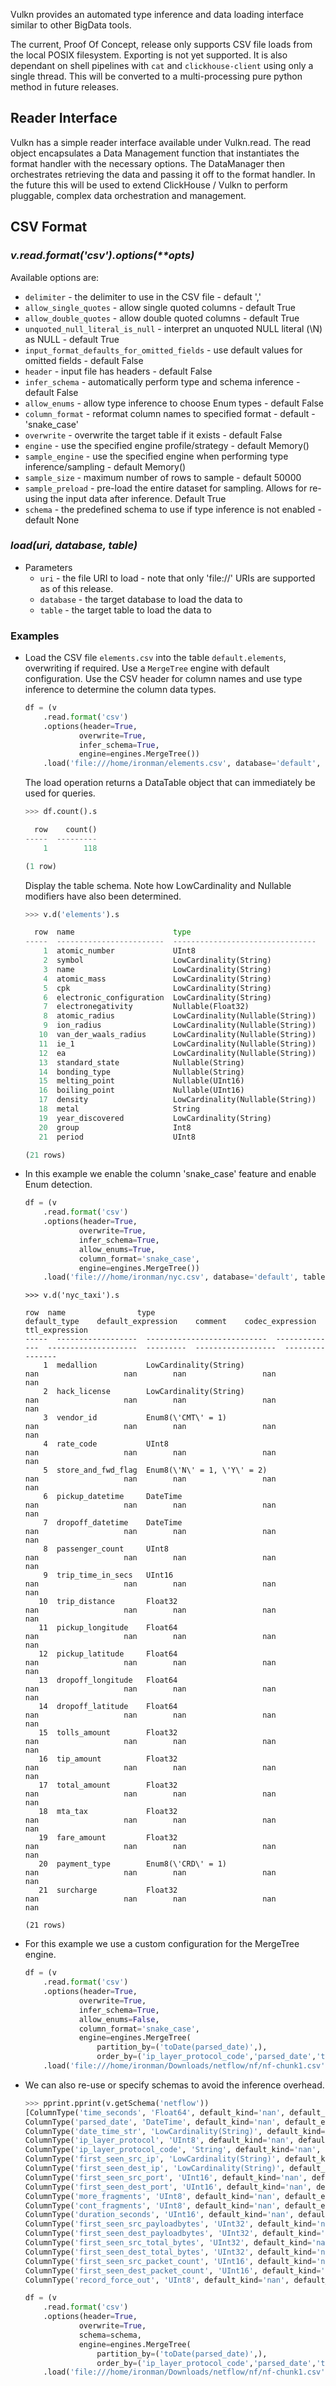 Vulkn provides an automated type inference and data loading interface similar to other BigData tools.

The current, Proof Of Concept, release only supports CSV file loads from the local POSIX filesystem.
Exporting is not yet supported. It is also dependant on shell pipelines with ```cat``` and 
```clickhouse-client``` using only a single thread. This will be converted to a multi-processing 
pure python method in future releases.

## Reader Interface

Vulkn has a simple reader interface available under Vulkn.read. The read object encapsulates a 
Data Management function that instantiates the format handler with the necessary options. The 
DataManager then orchestrates retrieving the data and passing it off to the format handler. In the 
future this will be used to extend ClickHouse / Vulkn to perform pluggable, complex data orchestration
and management.

## CSV Format

### *v.read.format('csv').options(\*\*opts)*

Available options are:

* ```delimiter``` - the delimiter to use in the CSV file - default ','
* ```allow_single_quotes``` - allow single quoted columns - default True
* ```allow_double_quotes``` - allow double quoted columns - default True
* ```unquoted_null_literal_is_null``` - interpret an unquoted NULL literal (\N) as NULL - default True
* ```input_format_defaults_for_omitted_fields``` - use default values for omitted fields - default False
* ```header``` - input file has headers - default False
* ```infer_schema``` - automatically perform type and schema inference - default False
* ```allow_enums``` - allow type inference to choose Enum types - default False
* ```column_format``` - reformat column names to specified format - default - 'snake_case'
* ```overwrite``` - overwrite the target table if it exists - default False
* ```engine``` - use the specified engine profile/strategy - default Memory()
* ```sample_engine``` - use the specified engine when performing type inference/sampling - default Memory()
* ```sample_size``` - maximum number of rows to sample - default 50000
* ```sample_preload``` - pre-load the entire dataset for sampling. Allows for re-using the input data after inference. Default True
* ```schema``` - the predefined schema to use if type inference is not enabled - default None

### *load(uri, database, table)*

* Parameters
    * ```uri``` - the file URI to load - note that only 'file://' URIs are supported as of this release.
    * ```database``` - the target database to load the data to
    * ```table``` - the target table to load the data to

### Examples

-   Load the CSV file ```elements.csv``` into the table ```default.elements```, overwriting if required. 
    Use a ```MergeTree``` engine with default configuration. Use the CSV header for column names and use type
    inference to determine the column data types.
    ```python
    df = (v
        .read.format('csv')
        .options(header=True,
                overwrite=True,
                infer_schema=True,
                engine=engines.MergeTree())
        .load('file:///home/ironman/elements.csv', database='default', table='elements'))
    ```
    The load operation returns a DataTable object that can immediately be used for queries.
    ```python
    >>> df.count().s

      row    count()
    -----  ---------
        1        118

    (1 row)
    ```
    Display the table schema. Note how LowCardinality and Nullable modifiers have also been determined.
    ```python
    >>> v.d('elements').s

      row  name                      type                                default_type    default_expression    comment    codec_expression    ttl_expression
    -----  ------------------------  --------------------------------  --------------  --------------------  ---------  ------------------  ----------------
        1  atomic_number             UInt8                                        nan                   nan        nan                 nan               nan
        2  symbol                    LowCardinality(String)                       nan                   nan        nan                 nan               nan
        3  name                      LowCardinality(String)                       nan                   nan        nan                 nan               nan
        4  atomic_mass               LowCardinality(String)                       nan                   nan        nan                 nan               nan
        5  cpk                       LowCardinality(String)                       nan                   nan        nan                 nan               nan
        6  electronic_configuration  LowCardinality(String)                       nan                   nan        nan                 nan               nan
        7  electronegativity         Nullable(Float32)                            nan                   nan        nan                 nan               nan
        8  atomic_radius             LowCardinality(Nullable(String))             nan                   nan        nan                 nan               nan
        9  ion_radius                LowCardinality(Nullable(String))             nan                   nan        nan                 nan               nan
       10  van_der_waals_radius      LowCardinality(Nullable(String))             nan                   nan        nan                 nan               nan
       11  ie_1                      LowCardinality(Nullable(String))             nan                   nan        nan                 nan               nan
       12  ea                        LowCardinality(Nullable(String))             nan                   nan        nan                 nan               nan
       13  standard_state            Nullable(String)                             nan                   nan        nan                 nan               nan
       14  bonding_type              Nullable(String)                             nan                   nan        nan                 nan               nan
       15  melting_point             Nullable(UInt16)                             nan                   nan        nan                 nan               nan
       16  boiling_point             Nullable(UInt16)                             nan                   nan        nan                 nan               nan
       17  density                   LowCardinality(Nullable(String))             nan                   nan        nan                 nan               nan
       18  metal                     String                                       nan                   nan        nan                 nan               nan
       19  year_discovered           LowCardinality(String)                       nan                   nan        nan                 nan               nan
       20  group                     Int8                                         nan                   nan        nan                 nan               nan
       21  period                    UInt8                                        nan                   nan        nan                 nan               nan

    (21 rows)
    ```
-   In this example we enable the column 'snake_case' feature and enable Enum detection.
    ```python
    df = (v
        .read.format('csv')
        .options(header=True,
                overwrite=True,
                infer_schema=True,
                allow_enums=True,
                column_format='snake_case',
                engine=engines.MergeTree())
        .load('file:///home/ironman/nyc.csv', database='default', table='nyc_taxi'))
    ```
    ```
    >>> v.d('nyc_taxi').s

    row  name                type                           default_type    default_expression    comment    codec_expression    ttl_expression
    -----  ------------------  ---------------------------  --------------  --------------------  ---------  ------------------  ----------------
        1  medallion           LowCardinality(String)                  nan                   nan        nan                 nan               nan
        2  hack_license        LowCardinality(String)                  nan                   nan        nan                 nan               nan
        3  vendor_id           Enum8(\'CMT\' = 1)                      nan                   nan        nan                 nan               nan
        4  rate_code           UInt8                                   nan                   nan        nan                 nan               nan
        5  store_and_fwd_flag  Enum8(\'N\' = 1, \'Y\' = 2)             nan                   nan        nan                 nan               nan
        6  pickup_datetime     DateTime                                nan                   nan        nan                 nan               nan
        7  dropoff_datetime    DateTime                                nan                   nan        nan                 nan               nan
        8  passenger_count     UInt8                                   nan                   nan        nan                 nan               nan
        9  trip_time_in_secs   UInt16                                  nan                   nan        nan                 nan               nan
       10  trip_distance       Float32                                 nan                   nan        nan                 nan               nan
       11  pickup_longitude    Float64                                 nan                   nan        nan                 nan               nan
       12  pickup_latitude     Float64                                 nan                   nan        nan                 nan               nan
       13  dropoff_longitude   Float64                                 nan                   nan        nan                 nan               nan
       14  dropoff_latitude    Float64                                 nan                   nan        nan                 nan               nan
       15  tolls_amount        Float32                                 nan                   nan        nan                 nan               nan
       16  tip_amount          Float32                                 nan                   nan        nan                 nan               nan
       17  total_amount        Float32                                 nan                   nan        nan                 nan               nan
       18  mta_tax             Float32                                 nan                   nan        nan                 nan               nan
       19  fare_amount         Float32                                 nan                   nan        nan                 nan               nan
       20  payment_type        Enum8(\'CRD\' = 1)                      nan                   nan        nan                 nan               nan
       21  surcharge           Float32                                 nan                   nan        nan                 nan               nan

    (21 rows)
    ```
-   For this example we use a custom configuration for the MergeTree engine.
    ```python
    df = (v
        .read.format('csv')
        .options(header=True,
                overwrite=True,
                infer_schema=True,
                allow_enums=False,
                column_format='snake_case',
                engine=engines.MergeTree(
                    partition_by=('toDate(parsed_date)',),
                    order_by=('ip_layer_protocol_code','parsed_date','time_seconds',)))
        .load('file:///home/ironman/Downloads/netflow/nf/nf-chunk1.csv', database='default', table='netflow'))
    ```
-   We can also re-use or specify schemas to avoid the inference overhead.
    ```python
    >>> pprint.pprint(v.getSchema('netflow'))
    [ColumnType('time_seconds', 'Float64', default_kind='nan', default_expression='nan' compression_codec='nan'),
    ColumnType('parsed_date', 'DateTime', default_kind='nan', default_expression='nan' compression_codec='nan'),
    ColumnType('date_time_str', 'LowCardinality(String)', default_kind='nan', default_expression='nan' compression_codec='nan'),
    ColumnType('ip_layer_protocol', 'UInt8', default_kind='nan', default_expression='nan' compression_codec='nan'),
    ColumnType('ip_layer_protocol_code', 'String', default_kind='nan', default_expression='nan' compression_codec='nan'),
    ColumnType('first_seen_src_ip', 'LowCardinality(String)', default_kind='nan', default_expression='nan' compression_codec='nan'),
    ColumnType('first_seen_dest_ip', 'LowCardinality(String)', default_kind='nan', default_expression='nan' compression_codec='nan'),
    ColumnType('first_seen_src_port', 'UInt16', default_kind='nan', default_expression='nan' compression_codec='nan'),
    ColumnType('first_seen_dest_port', 'UInt16', default_kind='nan', default_expression='nan' compression_codec='nan'),
    ColumnType('more_fragments', 'UInt8', default_kind='nan', default_expression='nan' compression_codec='nan'),
    ColumnType('cont_fragments', 'UInt8', default_kind='nan', default_expression='nan' compression_codec='nan'),
    ColumnType('duration_seconds', 'UInt16', default_kind='nan', default_expression='nan' compression_codec='nan'),
    ColumnType('first_seen_src_payloadbytes', 'UInt32', default_kind='nan', default_expression='nan' compression_codec='nan'),
    ColumnType('first_seen_dest_payloadbytes', 'UInt32', default_kind='nan', default_expression='nan' compression_codec='nan'),
    ColumnType('first_seen_src_total_bytes', 'UInt32', default_kind='nan', default_expression='nan' compression_codec='nan'),
    ColumnType('first_seen_dest_total_bytes', 'UInt32', default_kind='nan', default_expression='nan' compression_codec='nan'),
    ColumnType('first_seen_src_packet_count', 'UInt16', default_kind='nan', default_expression='nan' compression_codec='nan'),
    ColumnType('first_seen_dest_packet_count', 'UInt16', default_kind='nan', default_expression='nan' compression_codec='nan'),
    ColumnType('record_force_out', 'UInt8', default_kind='nan', default_expression='nan' compression_codec='nan')]
    ```
    ```python
    df = (v
        .read.format('csv')
        .options(header=True,
                overwrite=True,
                schema=schema,
                engine=engines.MergeTree(
                    partition_by=('toDate(parsed_date)',),
                    order_by=('ip_layer_protocol_code','parsed_date','time_seconds',)))
        .load('file:///home/ironman/Downloads/netflow/nf/nf-chunk1.csv', database='default', table='netflow'))
    ```